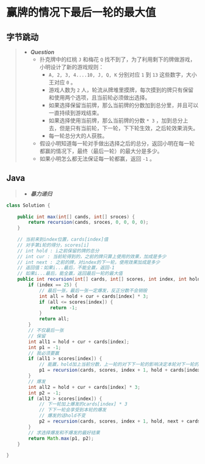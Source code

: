 # 赢牌的情况下最后一轮的最大值

## 字节跳动

> - ***Question***
>   - 扑克牌中的红桃 `J` 和梅花 `Q` 找不到了，为了利用剩下的牌做游戏，小明设计了新的游戏规则：
>     - `A, 2, 3, 4....10, J, Q, K` 分别对应 `1` 到 `13` 这些数字，大小王对应 `0` 。
>     - 游戏人数为 `2` 人，轮流从牌堆里摸牌，每次摸到的牌只有保留和使用两个选项，且当前轮必须做出选择。
>     - 如果选择保留当前牌，那么当前牌的分数加到总分里，并且可以一直持续到游戏结束。
>     - 如果选择使用当前牌，那么当前牌的分数 `* 3` ，加到总分上去，但是只有当前轮，下一轮，下下轮生效，之后轮效果消失。
>     - 每一轮总分大的人获胜。
>   - 假设小明知道每一轮对手做出选择之后的总分，返回小明在每一轮都赢的情况下，最终（最后一轮）的最大分是多少。
>   - 如果小明怎么都无法保证每一轮都赢，返回 `-1` 。

## Java

> - ***暴力递归***

```java
class Solution {
    
    public int max(int[] cands, int[] sroces) {
        return recursion(cands, sroces, 0, 0, 0, 0);
    }
    
    // 当前来到index位置，cards[index]值
    // 对手第i轮的得分，scores[i]
    // int hold : i之前保留的牌的总分
    // int cur : 当前轮得到的，之前的牌只算上使用的效果，加成是多少
    // int next : 之前的牌，对index的下一轮，使用效果加成是多少
    // 返回值：如果i...最后，不能全赢，返回-1
    // 如果i...最后，能全赢，返回最后一轮的最大值
    public int recursion(int[] cards, int[] scores, int index, int hold, int cur, int next) {
        if (index == 25) {
            // 最后一张，最后一张一定爆发，反正分数不会销毁
            int all = hold + cur + cards[index] * 3;
            if (all <= scores[index]) {
                return -1;
            }
            return all;
        }
        // 不仅最后一张
        // 保留
        int all1 = hold + cur + cards[index];
        int p1 = -1;
        // 我必须要赢
        if (all1 > scores[index]) {
            // 能赢，hold加上当前分数，上一轮的对下下一轮的影响决定本轮对下一轮的影响，没爆发，下下一轮不会受影响
            p1 = recursion(cards, scores, index + 1, hold + cards[index], next, 0);
        }
        // 爆发
        int all2 = hold + cur + cards[index] * 3;
        int p2 = -1;
        if (all2 > scores[index]) {
            // 下一轮加上爆发的cards[index] * 3
            // 下下一轮会享受到本轮的爆发
            // 爆发的话hold不变
            p2 = recursion(cards, scores, index + 1, hold, next + cards[index] * 3, cards[index] * 3);
        }
        // 求选择爆发和不爆发的最好结果
        return Math.max(p1, p2);
    }
    
}
```
